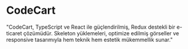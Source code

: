 # CodeCart
"CodeCart, TypeScript ve React ile güçlendirilmiş, Redux destekli bir e-ticaret çözümüdür. Skeleton yüklemeleri, optimize edilmiş görseller ve responsive tasarımıyla hem teknik hem estetik mükemmellik sunar."
